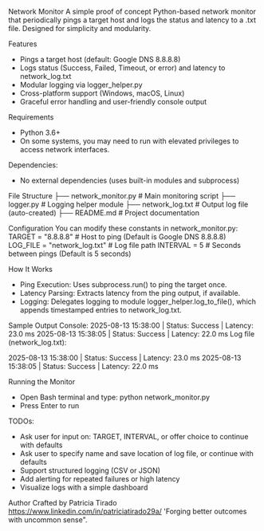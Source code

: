 Network Monitor
A simple proof of concept Python-based network monitor that periodically pings a target host and logs the status and latency to a .txt file. 
Designed for simplicity and modularity.

Features
* Pings a target host (default: Google DNS 8.8.8.8)
* Logs status (Success, Failed, Timeout, or error) and latency to network_log.txt
* Modular logging via logger_helper.py
* Cross-platform support (Windows, macOS, Linux)
* Graceful error handling and user-friendly console output

Requirements
* Python 3.6+
* On some systems, you may need to run with elevated privileges to access network interfaces.

Dependencies:
* No external dependencies (uses built-in modules and subprocess)

File Structure
├── network_monitor.py       # Main monitoring script
├── logger.py                # Logging helper module
├── network_log.txt          # Output log file (auto-created)
├── README.md                # Project documentation

Configuration
You can modify these constants in network_monitor.py:
TARGET = "8.8.8.8"       # Host to ping (Default is Google DNS 8.8.8.8)
LOG_FILE = "network_log.txt"  # Log file path
INTERVAL = 5             # Seconds between pings (Default is 5 seconds)

How It Works
* Ping Execution: Uses subprocess.run() to ping the target once.
* Latency Parsing: Extracts latency from the ping output, if available.
* Logging: Delegates logging to module logger_helper.log_to_file(), which appends timestamped entries to network_log.txt.

Sample Output
Console:
2025-08-13 15:38:00 | Status: Success | Latency: 23.0 ms
2025-08-13 15:38:05 | Status: Success | Latency: 22.0 ms
Log file (network_log.txt):

2025-08-13 15:38:00 | Status: Success | Latency: 23.0 ms
2025-08-13 15:38:05 | Status: Success | Latency: 22.0 ms

Running the Monitor
* Open Bash terminal and type:
  python network_monitor.py
* Press Enter to run

TODOs:
* Ask user for input on: TARGET, INTERVAL, or offer choice to continue with defaults
* Ask user to specify name and save location of log file, or continue with defaults
* Support structured logging (CSV or JSON)
* Add alerting for repeated failures or high latency
* Visualize logs with a simple dashboard

Author
Crafted by Patricia Tirado
https://www.linkedin.com/in/patriciatirado29a/
'Forging better outcomes with uncommon sense".
